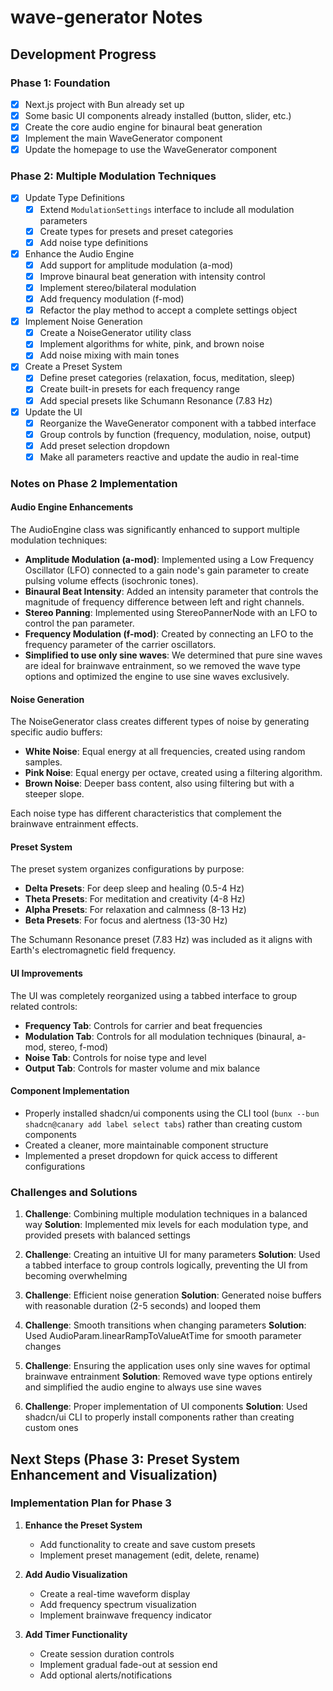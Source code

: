 # wave-generator Notes

## Development Progress

### Phase 1: Foundation

- [x] Next.js project with Bun already set up
- [x] Some basic UI components already installed (button, slider, etc.)
- [x] Create the core audio engine for binaural beat generation
- [x] Implement the main WaveGenerator component
- [x] Update the homepage to use the WaveGenerator component

### Phase 2: Multiple Modulation Techniques

- [x] Update Type Definitions
  - [x] Extend `ModulationSettings` interface to include all modulation parameters
  - [x] Create types for presets and preset categories
  - [x] Add noise type definitions

- [x] Enhance the Audio Engine
  - [x] Add support for amplitude modulation (a-mod)
  - [x] Improve binaural beat generation with intensity control
  - [x] Implement stereo/bilateral modulation
  - [x] Add frequency modulation (f-mod)
  - [x] Refactor the play method to accept a complete settings object

- [x] Implement Noise Generation
  - [x] Create a NoiseGenerator utility class
  - [x] Implement algorithms for white, pink, and brown noise
  - [x] Add noise mixing with main tones

- [x] Create a Preset System
  - [x] Define preset categories (relaxation, focus, meditation, sleep)
  - [x] Create built-in presets for each frequency range
  - [x] Add special presets like Schumann Resonance (7.83 Hz)

- [x] Update the UI
  - [x] Reorganize the WaveGenerator component with a tabbed interface
  - [x] Group controls by function (frequency, modulation, noise, output)
  - [x] Add preset selection dropdown
  - [x] Make all parameters reactive and update the audio in real-time

### Notes on Phase 2 Implementation

#### Audio Engine Enhancements

The AudioEngine class was significantly enhanced to support multiple modulation techniques:

- **Amplitude Modulation (a-mod)**: Implemented using a Low Frequency Oscillator (LFO) connected to a gain node's gain parameter to create pulsing volume effects (isochronic tones).
- **Binaural Beat Intensity**: Added an intensity parameter that controls the magnitude of frequency difference between left and right channels.
- **Stereo Panning**: Implemented using StereoPannerNode with an LFO to control the pan parameter.
- **Frequency Modulation (f-mod)**: Created by connecting an LFO to the frequency parameter of the carrier oscillators.
- **Simplified to use only sine waves**: We determined that pure sine waves are ideal for brainwave entrainment, so we removed the wave type options and optimized the engine to use sine waves exclusively.

#### Noise Generation

The NoiseGenerator class creates different types of noise by generating specific audio buffers:

- **White Noise**: Equal energy at all frequencies, created using random samples.
- **Pink Noise**: Equal energy per octave, created using a filtering algorithm.
- **Brown Noise**: Deeper bass content, also using filtering but with a steeper slope.

Each noise type has different characteristics that complement the brainwave entrainment effects.

#### Preset System

The preset system organizes configurations by purpose:

- **Delta Presets**: For deep sleep and healing (0.5-4 Hz)
- **Theta Presets**: For meditation and creativity (4-8 Hz)
- **Alpha Presets**: For relaxation and calmness (8-13 Hz)
- **Beta Presets**: For focus and alertness (13-30 Hz)

The Schumann Resonance preset (7.83 Hz) was included as it aligns with Earth's electromagnetic field frequency.

#### UI Improvements

The UI was completely reorganized using a tabbed interface to group related controls:

- **Frequency Tab**: Controls for carrier and beat frequencies
- **Modulation Tab**: Controls for all modulation techniques (binaural, a-mod, stereo, f-mod)
- **Noise Tab**: Controls for noise type and level
- **Output Tab**: Controls for master volume and mix balance

#### Component Implementation

- Properly installed shadcn/ui components using the CLI tool (`bunx --bun shadcn@canary add label select tabs`) rather than creating custom components
- Created a cleaner, more maintainable component structure
- Implemented a preset dropdown for quick access to different configurations

### Challenges and Solutions

1. **Challenge**: Combining multiple modulation techniques in a balanced way
   **Solution**: Implemented mix levels for each modulation type, and provided presets with balanced settings

2. **Challenge**: Creating an intuitive UI for many parameters
   **Solution**: Used a tabbed interface to group controls logically, preventing the UI from becoming overwhelming

3. **Challenge**: Efficient noise generation
   **Solution**: Generated noise buffers with reasonable duration (2-5 seconds) and looped them

4. **Challenge**: Smooth transitions when changing parameters
   **Solution**: Used AudioParam.linearRampToValueAtTime for smooth parameter changes

5. **Challenge**: Ensuring the application uses only sine waves for optimal brainwave entrainment
   **Solution**: Removed wave type options entirely and simplified the audio engine to always use sine waves

6. **Challenge**: Proper implementation of UI components
   **Solution**: Used shadcn/ui CLI to properly install components rather than creating custom ones

## Next Steps (Phase 3: Preset System Enhancement and Visualization)

### Implementation Plan for Phase 3

1. **Enhance the Preset System**
   - Add functionality to create and save custom presets
   - Implement preset management (edit, delete, rename)

2. **Add Audio Visualization**
   - Create a real-time waveform display
   - Add frequency spectrum visualization
   - Implement brainwave frequency indicator

3. **Add Timer Functionality**
   - Create session duration controls
   - Implement gradual fade-out at session end
   - Add optional alerts/notifications
